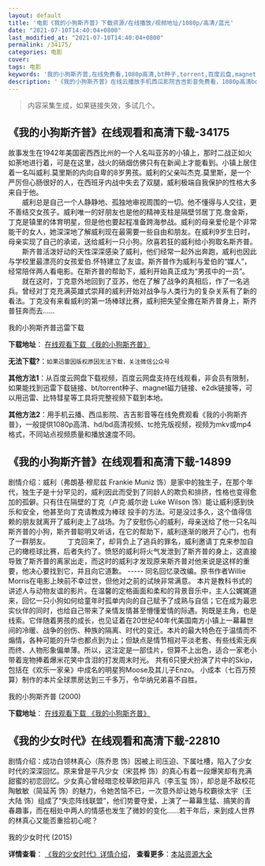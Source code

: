 ```yaml
---
layout: default
title: '电影《我的小狗斯齐普》下载资源/在线播放/视频地址/1080p/高清/蓝光'
date: "2021-07-10T14:40:04+0800"
last_modified_at: "2021-07-10T14:40:04+0800"
permalink: /34175/
categories: 电影
cover:
tags: 电影
keywords: '我的小狗斯齐普,在线免费看,1080p高清,bt种子,torrent,百度云盘,magnet,磁力链,迅雷下载资源'
description: '《我的小狗斯齐普》在线云播放手机西瓜影院吉吉影音免费看，1080p高清bd/hd未删减完整版和tc抢先枪版，mkv/mp4格式，附带bt/torrent种子、magnet/磁力链、百度云盘、网盘资源迅雷下载链接'
---
```


>内容采集生成，如果链接失效，多试几个。


## 《我的小狗斯齐普》在线观看和高清下载-34175

故事发生在1942年美国密西西比州的一个人名叫亚苏的小镇上，那时二战正如火如荼地进行着，可是在这里，战火的硝烟仿佛只有在新闻上才能看到。小镇上居住着一名叫威利.莫里斯的内向自卑的8岁男孩。威利的父亲叫杰克.莫里斯，是一个严厉但心肠很好的人，在西班牙内战中失去了双腿，威利极端自我保护的性格大多来自于他。<br />　　威利总是自己一个人静静地、孤独地审视周围的一切。他不懂得与人交往，更不善结交女孩子。威利唯一的好朋友也是他的精神支柱是隔壁邻居丁克.詹金斯，丁克是镇里的体育明星，但是他也要起程准备跨海参战。威利的母亲爱伦是个非常能干的女人，她深深地了解威利现在最需要一些自由和朋友。在威利9岁生日时，母亲实现了自己的承诺，送给威利一只小狗。欣喜若狂的威利给小狗取名斯齐普。<br />　　斯齐普活泼好动的天性深深感染了威利，他们经常一起外出奔跑，威利也因此与学校里最漂亮的女孩爱伯.怀特建立了友谊。斯齐普作为威利与爱伯的“媒人”，经常陪伴两人看电影。在斯齐普的帮助下，威利开始真正成为&ldquo;男孩中的一员&rdquo;。<br />　　就在这时，丁克意外地回到了亚苏，他在了解了战争的真相后，作了一名逃兵。曾经对丁克充满英雄式崇拜的威利开始对战争与人类行为的复杂关系有了新的看法。丁克没有来看威利的第一场棒球比赛，威利把失望全撒在斯齐普身上，斯齐普狂奔而去……


我的小狗斯齐普迅雷下载

**下载地址**： [在线观看下载 《我的小狗斯齐普》](https://www.993dy.com//vod-detail-id-14753.html) 


**无法下载?**：`如果迅雷因版权原因无法下载，关注微信公众号 `

**其他方法1**：从百度云网盘下载视频，百度云网盘支持在线观看，非会员有限制，如果能找到迅雷下载链接、bt/torrent种子、magnet磁力链接、e2dk链接等，可以用迅雷、比特彗星等工具将完整视频下载到本地。

**其他方法2**：用手机云播、西瓜影院、吉吉影音等在线免费观看《我的小狗斯齐普》，一般提供1080p高清、hd/bd高清视频、tc抢先版视频，视频为mkv或mp4格式，不同站点视频质量和播放速度不同。


## 《我的小狗斯齐普》在线观看和高清下载-14899

剧情介绍：威利（弗朗基·穆尼兹 Frankie Muniz 饰）是家中的独生子，在那个年代，独生子是十分罕见的，威利因此而受到了同龄人的欺负和排挤，性格也变得愈加的孤僻。只有住在隔壁的丁克（卢克·威尔逊 Luke Wilson 饰）能让威利感到快乐和安全，他甚至向丁克请教成为棒球 投手的方法。可是没过多久，这个值得信赖的朋友就离开了威利走上了战场。为了安慰伤心的威利，母亲送给了他一只名叫斯齐普的小狗，斯齐普聪明又听话，在它的帮助下，威利逐渐的敞开了心门，也有了一群朋友。  　　丁克回来了，却背负上了逃兵的罪名，威利邀请丁克来参加自己的橄榄球比赛，后者失约了。愤怒的威利将火气发泄到了斯齐普的身上，这直接导致了斯齐普的离家出走，而这时的威利才发现原来斯齐普对他来说是这样的重要，他决心要找到它，并且向它道歉。 ----- 同名回忆录改编。原书作者Willie Morris在电影上映前不幸过世，但他对之前的试映非常满意。 本片是教科书式的讲述人与动物友谊的影片。在温馨的定格画面和柔和的背景音乐中，主人公娓娓道来，回忆一只小狗如何给童年时孤单内向的自己赋予了成熟与自信；它在成为最忠实伙伴的同时，也给自己带来了亲情友情甚至懵懂爱情的际遇。狗既是主角，也是线索。它伴随着男孩的成长，也见证着在20世纪40年代美国南方小镇上一幕幕世间的冷暖、战争的创伤、种族的隔离、时代的变迁。本片的最大特色在于温情而不煽情，各种可能的升华也都点到为止；但缺点是情节相对平淡老套、有些线索无疾而终、人物形象偏单薄。所以，这注定是一部佳片，但算不上出色，适合一家老小带着宠物捧着爆米花笑中含泪的打发周末时光。 共有6只㹴犬扮演了片中的Skip，包括在《欢乐一家亲》中成名的明星狗Moose及其儿子Enzo。 小成本（七百万预算）制作的本片全球票房达到三千多万，令华纳兄弟喜不自胜。


我的小狗斯齐普 (2000)

**下载地址**： [在线观看下载 《我的小狗斯齐普》](https://www.btbtdy.me/btdy/dy4932.html) 


## 《我的少女时代》在线观看和高清下载-22810

剧情介绍：成功白领林真心（陈乔恩 饰）因被上司压迫、下属吐槽，陷入了少女时代的深深回忆。原来曾是平凡少女（宋芸桦 饰）的真心有着一段爆笑却有充满甜蜜的初恋回忆。少女真心曾经暗恋校草欧阳非凡（李玉玺 饰），却总是不敌校花陶敏敏（简延芮 饰）的魅力，令她苦恼不已，一次意外却让她与校霸徐太宇（王大陆 饰）组成了“失恋阵线联盟”，他们势要夺爱，上演了一幕幕生猛、搞笑的青春趣事，而在相处中两人的情感也发生了微妙的变化……若干年后，来到成人世界的林真心又能否重拾初心呢？


我的少女时代 (2015)

**详情查看**： [《我的少女时代》详情介绍](/movie/22810/)， **查看更多**：[本站资源大全](/movie/t/all/)

